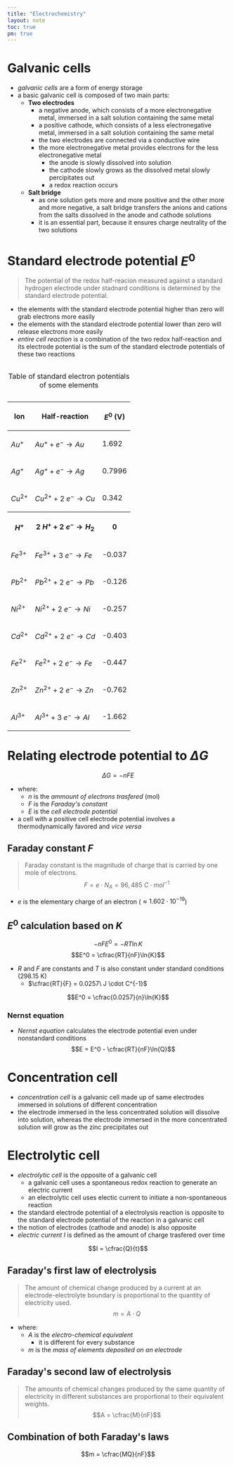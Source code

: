 ```yaml
---
title: "Electrochemistry"
layout: note
toc: true
pm: true
---
```

# Galvanic cells
- _galvanic cells_ are a form of energy storage
- a basic galvanic cell is composed of two main parts:
    - **Two electrodes**
        - a negative anode, which consists of a more electronegative metal, immersed in a salt solution containing the same metal
        - a positive cathode, which consists of a less electronegative metal, immersed in a salt solution containing the same metal
        - the two electrodes are connected via a conductive wire
        - the more electronegative metal provides electrons for the less electronegative metal
            - the anode is slowly dissolved into solution
            - the cathode slowly grows as the dissolved metal slowly percipitates out
            - a redox reaction occurs
    - **Salt bridge**
        - as one solution gets more and more positive and the other more and more negative, a salt bridge transfers the anions and cations from the salts dissolved in the anode and cathode solutions
        - it is an essential part, because it ensures charge neutrality of the two solutions
# Standard electrode potential $E^0$
> The potential of the redox half-reacion measured against a standard hydrogen electrode under stadnard conditions is determined by the standard electrode potential.

- the elements with the standard electrode potential higher than zero will grab electrons more easily
- the elements with the standard electrode potential lower than zero will release electrons more easily
- _entire cell reaction_ is a combination of the two redox half-reaction and its electrode potential is the sum of the standard electrode potentials of these two reactions

<table class="note-table">
    <thead>
        <tr>
            <th>

Ion
            </th>
            <th>

Half-reaction
            </th>
            <th class="center">

$E^0$ (V)
            </th>
        </tr>
    </thead>
    <tbody>
        <tr>
            <td>

$Au^+$
            </td>
            <td>

$Au^+ + e^- \longrightarrow Au$
            </td>
            <td class="center">

1.692
            </td>
        </tr>
        <tr>
            <td>

$Ag^+$
            </td>
            <td>

$Ag^+ + e^- \longrightarrow Ag$
            </td>
            <td class="center">

0.7996
            </td>
        </tr>
        <tr>
            <td>

$Cu^{2+}$
            </td>
            <td>

$Cu^{2+} + 2\ e^- \longrightarrow Cu$
            </td>
            <td class="center">

0.342
            </td>
        </tr>
        <tr>
            <th>

$H^+$
            </th>
            <th>

$2\ H^+ + 2\ e^- \longrightarrow H_2$
            </th>
            <th class="center">

0
            </th>
        </tr>
        <tr>
            <td>

$Fe^{3+}$
            </td>
            <td>

$Fe^{3+} + 3\ e^- \longrightarrow Fe$
            </td>
            <td class="center">

-0.037
            </td>
        </tr>
        <tr>
            <td>

$Pb^{2+}$
            </td>
            <td>

$Pb^{2+} + 2\ e^- \longrightarrow Pb$
            </td>
            <td class="center">

-0.126
            </td>
        </tr>
        <tr>
            <td>

$Ni^{2+}$
            </td>
            <td>

$Ni^{2+} + 2\ e^- \longrightarrow Ni$
            </td>
            <td class="center">

-0.257
            </td>
        </tr>
        <tr>
            <td>

$Cd^{2+}$
            </td>
            <td>

$Cd^{2+} + 2\ e^- \longrightarrow Cd$
            </td>
            <td class="center">

-0.403
            </td>
        </tr>
        <tr>
            <td>

$Fe^{2+}$
            </td>
            <td>

$Fe^{2+} + 2\ e^- \longrightarrow Fe$
            </td>
            <td class="center">

-0.447
            </td>
        </tr>
        <tr>
            <td>

$Zn^{2+}$
            </td>
            <td>

$Zn^{2+} + 2\ e^- \longrightarrow Zn$
            </td>
            <td class="center">

-0.762
            </td>
        </tr>
        <tr>
            <td>

$Al^{3+}$
            </td>
            <td>

$Al^{3+} + 3\ e^- \longrightarrow Al$
            </td>
            <td class="center">

-1.662
            </td>
        </tr>
    </tbody>
    <caption>

Table of standard electron potentials of some elements
    </caption>
</table>

# Relating electrode potential to $\Delta{G}$

$$\Delta{G} = -nFE$$

- where:
    - $n$ is the _ammount of electrons trasfered_ (mol)
    - $F$ is the _Faraday's constant_ 
    - $E$ is the _cell electrode potential_
- a cell with a positive cell electrode potential involves a thermodynamically favored and _vice versa_
## Faraday constant $F$
> Faraday constant is the magnitude of charge that is carried by one mole of electrons.
> $$F = e \cdot N_A = 96,485\ C \cdot mol^{-1}$$
- $e$ is the elementary charge of an electron ($\approx 1.602 \cdot 10^{-19}$)
## $E^0$ calculation based on $K$

$$-nFE^0 = -RT\ln{K}$$
$$E^0 = \cfrac{RT}{nF}\ln{K}$$

- $R$ and $F$ are constants and $T$ is also constant under standard conditions (298.15 K)
    - $\cfrac{RT}{F} = 0.0257\ J \cdot C^{-1}$

$$E^0 = \cfrac{0.0257}{n}\ln{K}$$
### Nernst equation
- _Nernst equation_ calculates the electrode potential even under nonstandard conditions
$$E = E^0 - \cfrac{RT}{nF}\ln{Q}$$
# Concentration cell
- _concentration cell_ is a galvanic cell made up of same electrodes immersed in solutions of different concentration
- the electrode immersed in the less concentrated solution will dissolve into solution, whereas the electrode immersed in the more concentrated solution will grow as the zinc precipitates out
# Electrolytic cell
- _electrolytic cell_ is the opposite of a galvanic cell
    - a galvanic cell uses a spontaneous redox reaction to generate an electric current
    - an electrolytic cell uses electic current to initiate a non-spontaneous reaction
- the standard electrode potential of a electrolysis reaction is opposite to the standard electrode potential of the reaction in a galvanic cell
- the notion of electrodes (cathode and anode) is also opposite
- _electric current_ $I$ is defined as the amount of charge trasfered over time

$$I = \cfrac{Q}{t}$$

## Faraday's first law of electrolysis
> The amount of chemical change produced by a current at an electrode-electrolyte boundary is proportional to the quantity of electricity used.
> $$m = A \cdot Q$$

- where: 
    - $A$ is the _electro-chemical equivalent_
        - it is different for every substance
    - $m$ is the _mass of elements deposited on an electrode_
## Faraday's second law of electrolysis
> The amounts of chemical changes produced by the same quantity of electricity in different substances are proportional to their equivalent weights.
> $$A = \cfrac{M}{nF}$$

## Combination of both Faraday's laws

$$m = \cfrac{MQ}{nF}$$